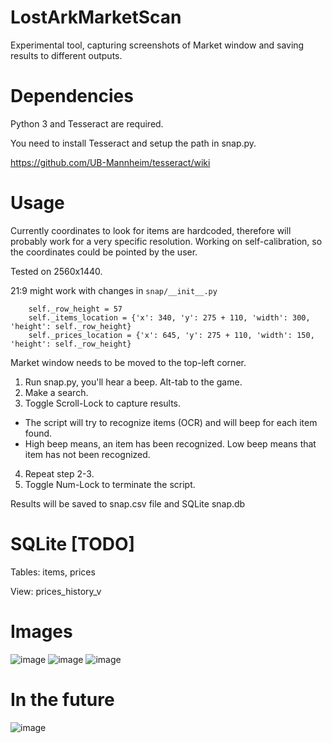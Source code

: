 # LostArkMarketScan
Experimental tool, capturing screenshots of Market window and saving results to different outputs.

# Dependencies
Python 3 and Tesseract are required.

You need to install Tesseract and setup the path in snap.py.

https://github.com/UB-Mannheim/tesseract/wiki

# Usage
Currently coordinates to look for items are hardcoded, therefore will probably work for a very specific resolution.
Working on self-calibration, so the coordinates could be pointed by the user.

Tested on 2560x1440.

21:9 might work with changes in `snap/__init__.py`

        self._row_height = 57
        self._items_location = {'x': 340, 'y': 275 + 110, 'width': 300, 'height': self._row_height}
        self._prices_location = {'x': 645, 'y': 275 + 110, 'width': 150, 'height': self._row_height}

Market window needs to be moved to the top-left corner.
1. Run snap.py, you'll hear a beep. Alt-tab to the game.
2. Make a search.
3. Toggle Scroll-Lock to capture results.
- The script will try to recognize items (OCR) and will beep for each item found.
- High beep means, an item has been recognized. Low beep means that item has not been recognized.
4. Repeat step 2-3.
5. Toggle Num-Lock to terminate the script.


Results will be saved to snap.csv file and SQLite snap.db

# SQLite [TODO]
Tables: items, prices

View: prices_history_v

# Images
![image](https://user-images.githubusercontent.com/10432092/159123791-bec9a77f-133b-4a0a-a7d8-0fadebd61ac1.png)
![image](https://user-images.githubusercontent.com/10432092/159123817-f1e813f9-dd84-493f-a56a-2de4790ba6d5.png)
![image](https://user-images.githubusercontent.com/10432092/159123841-72750299-dfa0-4757-a569-5d732c09f2ae.png)

# In the future
![image](https://user-images.githubusercontent.com/10432092/161422469-793bf8a3-f9b7-437c-9e14-e819b60fb5e2.png)


